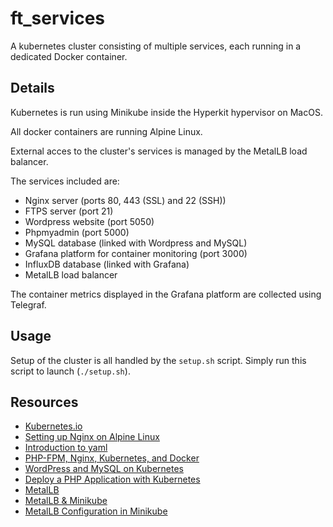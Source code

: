 # ft_services

A kubernetes cluster consisting of multiple services, each running in a dedicated Docker container.

## Details

Kubernetes is run using Minikube inside the Hyperkit hypervisor on MacOS.

All docker containers are running Alpine Linux.

External acces to the cluster's services is managed by the MetalLB load balancer.

The services included are:

  * Nginx server (ports 80, 443 (SSL) and 22 (SSH))
  * FTPS server (port 21)
  * Wordpress website (port 5050)
  * Phpmyadmin (port 5000)
  * MySQL database (linked with Wordpress and MySQL)
  * Grafana platform for container monitoring (port 3000)
  * InfluxDB database (linked with Grafana)
  * MetalLB load balancer
  
The container metrics displayed in the Grafana platform are collected using Telegraf.

## Usage

Setup of the cluster is all handled by the ```setup.sh``` script. Simply run this script to launch (```./setup.sh```).

## Resources

* [Kubernetes.io](kubernetes.io)
* [Setting up Nginx on Alpine Linux](https://wiki.alpinelinux.org/wiki/Nginx)
* [Introduction to yaml](https://www.mirantis.com/blog/introduction-to-yaml-creating-a-kubernetes-deployment/)
* [PHP-FPM, Nginx, Kubernetes, and Docker](https://matthewpalmer.net/kubernetes-app-developer/articles/php-fpm-nginx-kubernetes.html)
* [WordPress and MySQL on Kubernetes](https://medium.com/@containerum/how-to-deploy-wordpress-and-mysql-on-kubernetes-bda9a3fdd2d5)
* [Deploy a PHP Application with Kubernetes](https://www.digitalocean.com/community/tutorials/how-to-deploy-a-php-application-with-kubernetes-on-ubuntu-16-04)
* [MetalLB](https://metallb.universe.tf)
* [MetalLB & Minikube](https://medium.com/@shoaib_masood/metallb-network-loadbalancer-minikube-335d846dfdbe)
* [MetalLB Configuration in Minikube](https://medium.com/faun/metallb-configuration-in-minikube-to-enable-kubernetes-service-of-type-loadbalancer-9559739787df)
